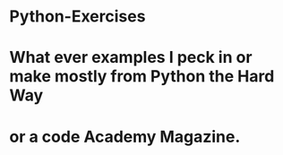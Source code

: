 # Python-Exercises
# What ever examples I peck in or make mostly from Python the Hard Way
# or a code Academy Magazine.
